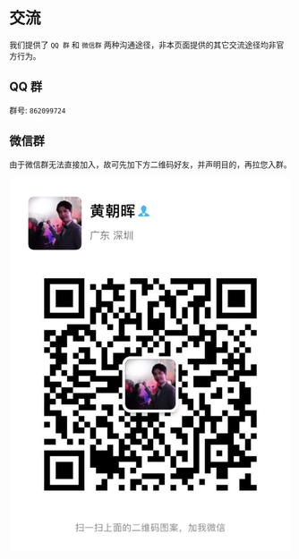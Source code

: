 # 交流

我们提供了 `QQ 群` 和 `微信群` 两种沟通途径，非本页面提供的其它交流途径均非官方行为。

## QQ 群

群号: `862099724`

## 微信群

由于微信群无法直接加入，故可先加下方二维码好友，并声明目的，再拉您入群。

![wechat](./imgs/wechat.jpg ':size=375')